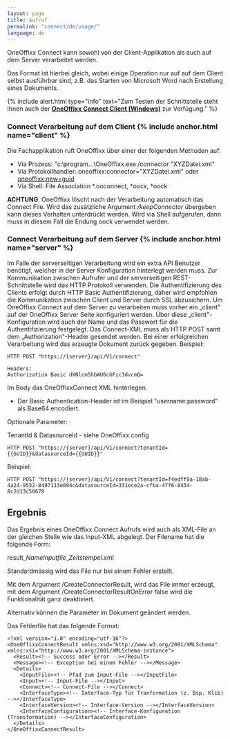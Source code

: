 ```yaml
---
layout: page
title: Aufruf
permalink: "connect/de/usage/"
language: de
---
```


OneOffixx Connect kann sowohl von der Client-Applikation als auch auf dem Server verarbeitet werden. 

Das Format ist hierbei gleich, wobei einige Operation nur auf auf dem Client selbst ausführbar sind, z.B. das Starten von Microsoft Word nach Erstellung eines Dokuments. 

{% include alert.html type="info" text="Zum Testen der Schnittstelle steht Ihnen auch der <b><a href='https://github.com/Sevitec/oneoffixx-connectclient/releases/latest'>OneOffixx Connect Client (Windows)</a></b> zur Verfügung." %}

### Connect Verarbeitung auf dem Client {% include anchor.html name="client" %}

Die Fachapplikation ruft OneOffixx über einer der folgenden Methoden auf:

* Via Prozess: "c:\\program…\OneOffixx.exe /connector "XYZDatei.xml"
* Via Protokollhandler: oneoffixx:connector="XYZDatei.xml" oder <a href='oneoffixx:new=1d93046c-b3a2-4e96-ab5f-5b9b60afa86e'>oneoffixx:new=guid</a>
* Via Shell: File Association *.ooconnect, *oocx, *oock

__ACHTUNG__: OneOffixx löscht nach der Verarbeitung automatisch das Connect File. Wird das zusätzliche Argument _/keepConnector_ übergeben kann dieses Verhalten unterdrückt werden. Wird via Shell aufgerufen, dann muss in diesem Fall die Endung oock verwendet werden.

### Connect Verarbeitung auf dem Server {% include anchor.html name="server" %}

Im Falle der serverseitigen Verarbeitung wird ein extra API Benutzer benötigt, welcher in der Server Konfiguration hinterlegt werden muss.
Zur Kommunikation zwischen Aufrufer und der serverseitigen REST-Schnittstelle wird das HTTP Protokoll verwenden. Die Authentifizierung des Clients erfolgt durch HTTP Basic Authentifizierung, daher wird empfohlen die Kommunikation zwischen Client und Server durch SSL abzusichern.
Um OneOffixx Connect auf dem Server zu verarbeiten muss vorher ein „client" auf der OneOffixx Server Seite konfiguriert werden. Über diese „client"-Konfiguration wird auch der Name und das Passwort für die Authentifizierung festgelegt.
Das Connect-XML muss als HTTP POST samt dem „Authorization"-Header gesendet werden. Bei einer erfolgreichen Verarbeitung wird das erzeugte Dokument zurück gegeben.
Beispiel: 

    HTTP POST "https://{server}/api/V1/connect"

    Headers: 
    Authorization Basic dXNlcm5hbWU6cGFzc3dvcmQ=

Im Body das OneOffixxConnect XML hinterlegen.

* Der Basic Authentication-Header ist im Beispiel "username:password" als Base64 encodiert.

Optionale Parameter:

TenantId & DatasourceId - siehe OneOffixx.config 

    HTTP POST "https://{server}/api/V1/connect?tenantId={{GUID}}&datasourceId={{GUID}}"

Beispiel:

    HTTP POST "https://{server}/api/V1/connect?tenantId=f4edff9a-18ab-4a24-9532-8497113e094c&datasourceId=331ece2a-cfba-47f6-8434-8c2d13c50678

## Ergebnis

Das Ergebnis eines OneOffixx Connect Aufrufs wird auch als XML-File an der gleichen Stelle wie das Input-XML abgelegt. Der Filename hat die folgende Form:

result\_*NameInputfile*\_*Zeitstempel*.xml

Standardmässig wird das File nur bei einem Fehler erstellt. 

Mit dem Argument /CreateConnectorResult, wird das File immer erzeugt, mit dem Argument /CreateConnectorResultOnError false wird die Funktionalität ganz deaktiviert.

Alternativ können die Parameter im Dokument geändert werden.

Das Fehlerfile hat das folgende Format:

    <?xml version="1.0" encoding="utf-16"?>
    <OneOffixxConnectResult xmlns:xsd="http://www.w3.org/2001/XMLSchema" xmlns:xsi="http://www.w3.org/2001/XMLSchema-instance">
      <Result><!-- Success oder Error --></Result>
      <Message><!-- Exception bei einem Fehler --></Message>
      <Details>
        <InputFile><!-- Pfad zum Input-File --></InputFile>
        <Input><!-- Input-File --></Input>
        <Connect><!-- Connect-File --></Connect>
        <InterfaceType><!-- Interface-Typ für Tranformation (z. Bsp. Klib) --></InterfaceType>
        <InterfaceVersion><!-- Interface-Version --></InterfaceVersion>
        <InterfaceConfiguration><!-- Interface-Konfiguration (Transformation) --></InterfaceConfiguration>
      </Details>
    </OneOffixxConnectResult>
